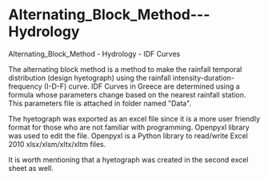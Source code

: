 # Alternating_Block_Method---Hydrology
Alternating_Block_Method - Hydrology - IDF Curves

The alternating block method is a method to make the rainfall temporal distribution (design hyetograph) using the rainfall intensity-duration-frequency (I-D-F) curve. IDF Curves in Greece are determined using a formula whose parameters change based on the nearest rainfall station. This parameters file is attached in folder named "Data".

The hyetograph was exported as an excel file since it is a more user friendly format for those who are not familiar with programming. Openpyxl library was used to edit the file. Openpyxl is a Python library to read/write Excel 2010 xlsx/xlsm/xltx/xltm files.

It is worth mentioning that a hyetograph was created in the second excel sheet as well.
